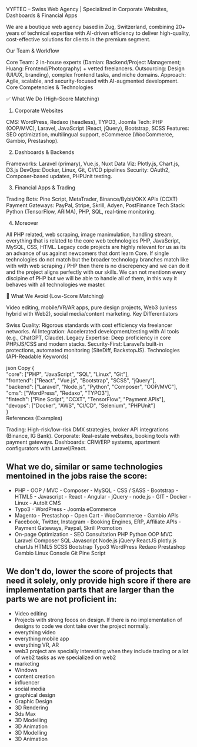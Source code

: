 VYFTEC – Swiss Web Agency | Specialized in Corporate Websites, Dashboards & Financial Apps

We are a boutique web agency based in Zug, Switzerland, combining 20+ years of technical expertise with AI-driven efficiency to deliver high-quality, cost-effective solutions for clients in the premium segment.

Our Team & Workflow

Core Team: 2 in-house experts (Damian: Backend/Project Management; Huang: Frontend/Photography) + vetted freelancers.
Outsourcing: Design (UI/UX, branding), complex frontend tasks, and niche domains.
Approach: Agile, scalable, and security-focused with AI-augmented development.
Core Competencies & Technologies

✅ What We Do (High-Score Matching)

1. Corporate Websites

CMS: WordPress, Redaxo (headless), TYPO3, Joomla
Tech: PHP (OOP/MVC), Laravel, JavaScript (React, jQuery), Bootstrap, SCSS
Features: SEO optimization, multilingual support, eCommerce (WooCommerce, Gambio, Prestashop).

2. Dashboards & Backends

Frameworks: Laravel (primary), Vue.js, Nuxt
Data Viz: Plotly.js, Chart.js, D3.js
DevOps: Docker, Linux, Git, CI/CD pipelines
Security: OAuth2, Composer-based updates, PHPUnit testing.

3. Financial Apps & Trading

Trading Bots: Pine Script, MetaTrader, Binance/Bybit/OKX APIs (CCXT)
Payment Gateways: PayPal, Stripe, Skrill, Adyen, PostFinance
Tech Stack: Python (TensorFlow, ARIMA), PHP, SQL, real-time monitoring.

4. Moreover

All PHP related, web scraping, image manimulation, handling stream, everything that is related to the core web technologies PHP, JavaScript, MySQL, CSS, HTML. Legacy code projects are highly relevant for us as its an advance of us against newcomers that dont learn Core.
If single technologies do not match but the broader technology branches match like with with web scraping / PHP then there is no discrepency and we can do it and the project aligns perfectly with our skills.  We can not mentionn every discipine of PHP but we will be able to handle all of them, in this way it behaves with all technologies we master.

🚫 What We Avoid (Low-Score Matching)

Video editing, mobile/VR/AR apps, pure design projects, Web3 (unless hybrid with Web2), social media/content marketing.
Key Differentiators

Swiss Quality: Rigorous standards with cost efficiency via freelancer networks.
AI Integration: Accelerated development/testing with AI tools (e.g., ChatGPT, Claude).
Legacy Expertise: Deep proficiency in core PHP/JS/CSS and modern stacks.
Security-First: Laravel’s built-in protections, automated monitoring (SiteDiff, BackstopJS).
Technologies (API-Readable Keywords)

json
Copy
{  
  "core": ["PHP", "JavaScript", "SQL", "Linux", "Git"],  
  "frontend": ["React", "Vue.js", "Bootstrap", "SCSS", "jQuery"],  
  "backend": ["Laravel", "Node.js", "Python", "Composer", "OOP/MVC"],  
  "cms": ["WordPress", "Redaxo", "TYPO3"],  
  "fintech": ["Pine Script", "CCXT", "TensorFlow", "Payment APIs"],  
  "devops": ["Docker", "AWS", "CI/CD", "Selenium", "PHPUnit"]  
}  
References (Examples)

Trading: High-risk/low-risk DMX strategies, broker API integrations (Binance, IG Bank).
Corporate: Real-estate websites, booking tools with payment gateways.
Dashboards: CRM/ERP systems, apartment configurators with Laravel/React.


What we do, similar or same technologies mentoined in the jobs raise the score:
-----
- PHP - OOP / MVC - Composer - MySQL - CSS / SASS - Bootstrap - HTML5 - Javascript - React - Angular - jQuery - node.js - GIT - Docker - Linux - AutoIt
CMS
- Typo3 - WordPress - Joomla
eCommerce
- Magento - Prestashop - Open Cart - WooCommerce - Gambio
APIs
- Facebook, Twitter, Instagram - Booking Engines, ERP, Affiliate APIs - Payment Gateways, Paypal, Skrill
Promotion
- On-page Optimization - SEO Consultation
PHP
Python
OOP
MVC
Laravel
Composer
SQL
Javascript
Node.js
jQuery
ReactJS
plotly.js
chartJs
HTML5
SCSS
Bootstrap
Typo3
WordPress
Redaxo
Prestashop
Gambio
Linux Console
Git
Pine Script

We don't do, lower the score of projects that need it solely, only provide high score if there are implementation parts that are larger than the parts we are not proficient in:
-----
- Video editing
- Projects with strong focos on design. If there is no implementation of designs to code we dont take over the project normally.
- everything video
- everything mobile app
- everything VR, AR
- web3 project are specially interesting when they include trading or a lot of web2 tasks as we specialized on web2
- marketing
- Windows
- content creation
- influencer
- social media
- graphical design
- Graphic Design            
- 3D Rendering
- 3ds Max
- 3D Modelling
- 3D Animation
- 3D Modelling              
- 3D Animation 